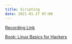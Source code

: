 ```yaml
---
title: Scripting
date: 2021-01-27 07:00
---
```


[Recording Link](https://cofc.zoom.us/rec/share/zdFBqrMtIstOKl7FzlnBm4J0NKD-qzB6G9qJ2N6m059FnOuei-5c1LspBOYzXDRM.dxuKrCL1jyfW7JU8?startTime=1611794084000)

[Book: Linux Basics for Hackers](https://github.com/pmccabe5/python-tools-sec-guides/blob/master/Books/linuxbasicsforhackers.pdf)